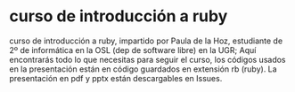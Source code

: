 # curso de introducción a ruby
curso de introducción a ruby, impartido por Paula de la Hoz, estudiante de 2º de informática en la OSL (dep de software libre) en la UGR;
Aquí encontrarás todo lo que necesitas para seguir el curso, los códigos usados en la presentación están en código guardados en extensión rb (ruby). La presentación en pdf y pptx están descargables en Issues. 


